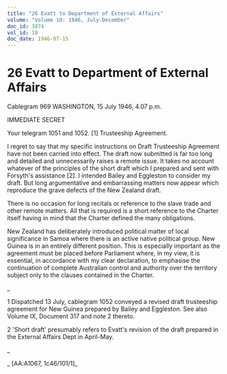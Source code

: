 ```yaml
---
title: "26 Evatt to Department of External Affairs"
volume: "Volume 10: 1946, July-December"
doc_id: 3874
vol_id: 10
doc_date: 1946-07-15
---
```


# 26 Evatt to Department of External Affairs

Cablegram 969 WASHINGTON, 15 July 1946, 4.07 p.m.

IMMEDIATE SECRET

Your telegram 1051 and 1052. [1] Trusteeship Agreement.

I regret to say that my specific instructions on Draft Trusteeship Agreement have not been carried into effect. The draft now submitted is far too long and detailed and unnecessarily raises a remote issue. It takes no account whatever of the principles of the short draft which I prepared and sent with Forsyth's assistance [2]. I intended Bailey and Eggleston to consider my draft. But long argumentative and embarrassing matters now appear which reproduce the grave defects of the New Zealand draft.

There is no occasion for long recitals or reference to the slave trade and other remote matters. All that is required is a short reference to the Charter itself having in mind that the Charter defined the many obligations.

New Zealand has deliberately introduced political matter of local significance in Samoa where there is an active native political group. New Guinea is in an entirely different position. This is especially important as the agreement must be placed before Parliament where, in my view, it is essential, in accordance with my clear declaration, to emphasise the continuation of complete Australian control and authority over the territory subject only to the clauses contained in the Charter.

_

1 Dispatched 13 July, cablegram 1052 conveyed a revised draft trusteeship agreement for New Guinea prepared by Bailey and Eggleston. See also Volume IX, Document 317 and note 2 thereto.

2 'Short draft' presumably refers to Evatt's revision of the draft prepared in the External Affairs Dept in April-May.

_

_ [AA:A1067, 1c46/101/1]_
